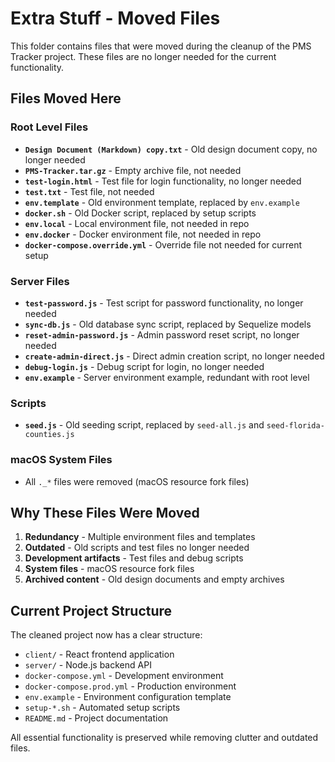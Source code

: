 # Extra Stuff - Moved Files

This folder contains files that were moved during the cleanup of the PMS Tracker project. These files are no longer needed for the current functionality.

## Files Moved Here

### Root Level Files
- **`Design Document (Markdown) copy.txt`** - Old design document copy, no longer needed
- **`PMS-Tracker.tar.gz`** - Empty archive file, not needed
- **`test-login.html`** - Test file for login functionality, no longer needed
- **`test.txt`** - Test file, not needed
- **`env.template`** - Old environment template, replaced by `env.example`
- **`docker.sh`** - Old Docker script, replaced by setup scripts
- **`env.local`** - Local environment file, not needed in repo
- **`env.docker`** - Docker environment file, not needed in repo
- **`docker-compose.override.yml`** - Override file not needed for current setup

### Server Files
- **`test-password.js`** - Test script for password functionality, no longer needed
- **`sync-db.js`** - Old database sync script, replaced by Sequelize models
- **`reset-admin-password.js`** - Admin password reset script, no longer needed
- **`create-admin-direct.js`** - Direct admin creation script, no longer needed
- **`debug-login.js`** - Debug script for login, no longer needed
- **`env.example`** - Server environment example, redundant with root level

### Scripts
- **`seed.js`** - Old seeding script, replaced by `seed-all.js` and `seed-florida-counties.js`

### macOS System Files
- All `._*` files were removed (macOS resource fork files)

## Why These Files Were Moved

1. **Redundancy** - Multiple environment files and templates
2. **Outdated** - Old scripts and test files no longer needed
3. **Development artifacts** - Test files and debug scripts
4. **System files** - macOS resource fork files
5. **Archived content** - Old design documents and empty archives

## Current Project Structure

The cleaned project now has a clear structure:
- `client/` - React frontend application
- `server/` - Node.js backend API
- `docker-compose.yml` - Development environment
- `docker-compose.prod.yml` - Production environment
- `env.example` - Environment configuration template
- `setup-*.sh` - Automated setup scripts
- `README.md` - Project documentation

All essential functionality is preserved while removing clutter and outdated files.

